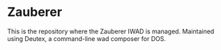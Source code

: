 # Zauberer
This is the repository where the Zauberer IWAD is managed.
Maintained using Deutex, a command-line wad composer for DOS.
